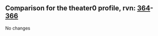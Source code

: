 ## Comparison for the theater0 profile, rvn: [364](https://github.com/PRO100KatYT/FortniteProfileRevisions/tree/main/profiles/theater0/364%20theater0.json)-[366](https://github.com/PRO100KatYT/FortniteProfileRevisions/tree/main/profiles/theater0/366%20theater0.json)

No changes
